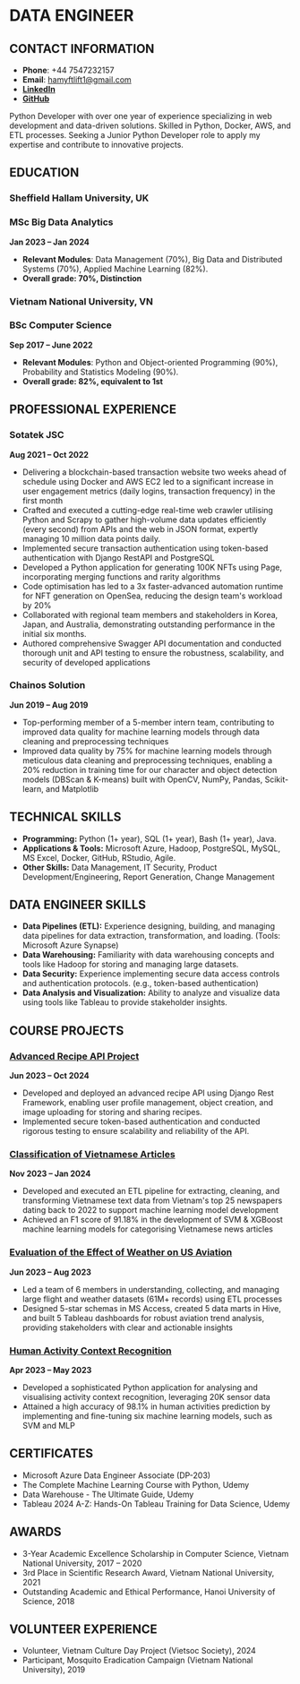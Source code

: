 # DATA ENGINEER

## CONTACT INFORMATION
- **Phone**: +44 7547232157
- **Email**: hamyftlift1@gmail.com
- **[LinkedIn](https://www.linkedin.com/in/minanguyen8)**
- **[GitHub](https://github.com/MinaNguyen99)**

Python Developer with over one year of experience specializing in web development and data-driven solutions. Skilled in Python, Docker, AWS, and ETL processes. Seeking a Junior Python Developer role to apply my expertise and contribute to innovative projects.

## EDUCATION
### Sheffield Hallam University, UK
### MSc Big Data Analytics
**Jan 2023 – Jan 2024**
- **Relevant Modules**: Data Management (70%), Big Data and Distributed Systems (70%), Applied Machine Learning (82%).
- **Overall grade: 70%, Distinction**

### Vietnam National University, VN
### BSc Computer Science 
**Sep 2017 – June 2022**
- **Relevant Modules**: Python and Object-oriented Programming (90%), Probability and Statistics Modeling (90%).
- **Overall grade: 82%,  equivalent to 1st**
  
## PROFESSIONAL EXPERIENCE
### Sotatek JSC
**Aug 2021 – Oct 2022**
- Delivering a blockchain-based transaction website two weeks ahead of schedule using Docker and AWS EC2 led to a significant increase in user engagement metrics (daily logins, transaction frequency) in the first month
- Crafted and executed a cutting-edge real-time web crawler utilising Python and Scrapy to gather high-volume data updates efficiently (every second) from APIs and the web in JSON format, expertly managing 10 million data points daily.
- Implemented secure transaction authentication using token-based authentication with Django RestAPI and PostgreSQL
- Developed a Python application for generating 100K NFTs using Page, incorporating merging functions and rarity algorithms
- Code optimisation has led to a 3x faster-advanced automation runtime for NFT generation on OpenSea, reducing the design team's workload by 20%
- Collaborated with regional team members and stakeholders in Korea, Japan, and Australia, demonstrating outstanding performance in the initial six months.
- Authored comprehensive Swagger API documentation and conducted thorough unit and API testing to ensure the robustness, scalability, and security of developed applications

### Chainos Solution
**Jun 2019 – Aug 2019**
- Top-performing member of a 5-member intern team, contributing to improved data quality for machine learning models through data cleaning and preprocessing techniques
- Improved data quality by 75% for machine learning models through meticulous data cleaning and preprocessing techniques, enabling a 20% reduction in training time for our character and object detection models (DBScan & K-means) built with OpenCV, NumPy, Pandas, Scikit-learn, and Matplotlib

## TECHNICAL SKILLS
- **Programming:** Python (1+ year), SQL (1+ year), Bash (1+ year), Java.
- **Applications & Tools:** Microsoft Azure, Hadoop, PostgreSQL, MySQL, MS Excel, Docker, GitHub, RStudio, Agile.
- **Other Skills:** Data Management, IT Security, Product Development/Engineering, Report Generation, Change Management
  
## DATA ENGINEER SKILLS
- **Data Pipelines (ETL):** Experience designing, building, and managing data pipelines for data extraction, transformation, and loading. (Tools: Microsoft Azure Synapse)
- **Data Warehousing:** Familiarity with data warehousing concepts and tools like Hadoop for storing and managing large datasets.
- **Data Security:** Experience implementing secure data access controls and authentication protocols. (e.g., token-based authentication)
- **Data Analysis and Visualization:** Ability to analyze and visualize data using tools like Tableau to provide stakeholder insights.
  
## COURSE PROJECTS
### [Advanced Recipe API Project](https://github.com/MinaNguyen99/recipe-app-api)
**Jun 2023 – Oct 2024**
- Developed and deployed an advanced recipe API using Django Rest Framework, enabling user profile management, object creation, and image uploading for storing and sharing recipes.
- Implemented secure token-based authentication and conducted rigorous testing to ensure scalability and reliability of the API.


### [Classification of Vietnamese Articles](https://github.com/MinaNguyen99/Disertation-Vietnamese-NLP)
**Nov 2023 – Jan 2024**
- Developed and executed an ETL pipeline for extracting, cleaning, and transforming Vietnamese text data from Vietnam's top 25 newspapers dating back to 2022 to support machine learning model development
- Achieved an F1 score of 91.18% in the development of SVM & XGBoost machine learning models for categorising Vietnamese news articles
  
### [Evaluation of the Effect of Weather on US Aviation](https://github.com/MinaNguyen99/SHU-ADMP-FlightWeather)
**Jun 2023 – Aug 2023**
- Led a team of 6 members in understanding, collecting, and managing large flight and weather datasets (61M+ records) using ETL processes
- Designed 5-star schemas in MS Access, created 5 data marts in Hive, and built 5 Tableau dashboards for robust aviation trend analysis, providing stakeholders with clear and actionable insights
  
### [Human Activity Context Recognition](https://github.com/MinaNguyen99/SHU-DS-PCP)
 **Apr 2023 – May 2023**
- Developed a sophisticated Python application for analysing and visualising activity context recognition, leveraging 20K sensor data
- Attained a high accuracy of 98.1% in human activities prediction by implementing and fine-tuning six machine learning models, such as SVM and MLP
  
## CERTIFICATES
- Microsoft Azure Data Engineer Associate (DP-203)
- The Complete Machine Learning Course with Python, Udemy
- Data Warehouse - The Ultimate Guide, Udemy
- Tableau 2024 A-Z: Hands-On Tableau Training for Data Science, Udemy
  
## AWARDS
- 3-Year Academic Excellence Scholarship in Computer Science, Vietnam National University, 2017 – 2020
- 3rd Place in Scientific Research Award, Vietnam National University, 2021
- Outstanding Academic and Ethical Performance, Hanoi University of Science, 2018
  
## VOLUNTEER EXPERIENCE
- Volunteer, Vietnam Culture Day Project (Vietsoc Society), 2024
- Participant, Mosquito Eradication Campaign (Vietnam National University), 2019



